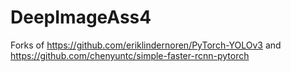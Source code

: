 # DeepImageAss4

Forks of https://github.com/eriklindernoren/PyTorch-YOLOv3 and https://github.com/chenyuntc/simple-faster-rcnn-pytorch